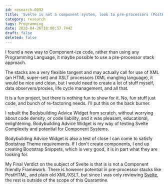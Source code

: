 ```yaml
---
id: research-0092
title: 'Svelte is not a component system, look to pre-processors (PostHTML) for such.'
category: research
tags: Programming
date: 2020-04-26T18:00:57.744Z
draft: false
deleted: false
---
```


I found a new way to Component-ize code, rather than using any Programming Language, it maybe possible to use a pre-processor stack approach.

The stacks are a very flexible tangent and may actually call for use of XML (an HTML super-set) and XSLT processors (XML mangling language), it would be nice and clean, but I would need to create a lot of stuff myself, data observers/proxies, life cycle management, and all that.

It is a fun project, but there is nothing fun to show for it. No, fun stuff just code, and bunch of re-factoring needs. I'll put this on the back burner.

I rebuilt the Bodybuilding Advice Widget from scratch, without worrying about code density, or code liability, and it was pleasant, educational, enlightening. Bodybuilding Advice Widget is my way of testing Svelte Complexity and potential for Component Systems.

Bodybuilding Advice Widget is also a test of close I can come to satisfy Bootstrap Theme requirements. If I don't create components, I end up creating Bootstrap Snippets, which is very good, it is in part what they are looking for.

My Final Verdict on the subject of Svelte is that is is not a Component friendly Framework. There is however potential in pre-processor stacks like PostHTML, and plain old XML/XSLT, but since I was only reviewing [Svelte](https://svelte.dev/), the rest is outside of the scope of this Quarantine.
